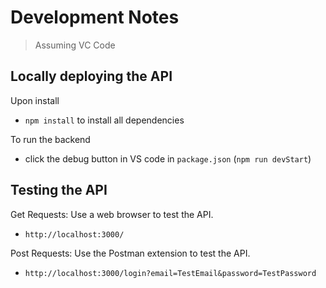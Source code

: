 # Development Notes
> Assuming VC Code

## Locally deploying the API

Upon install 
- `npm install` to install all dependencies

To run the backend
- click the debug button in VS code in `package.json` (`npm run devStart`)

## Testing the API

Get Requests: Use a web browser to test the API.
- `http://localhost:3000/` 

Post Requests: Use the Postman extension to test the API.
- `http://localhost:3000/login?email=TestEmail&password=TestPassword` 
